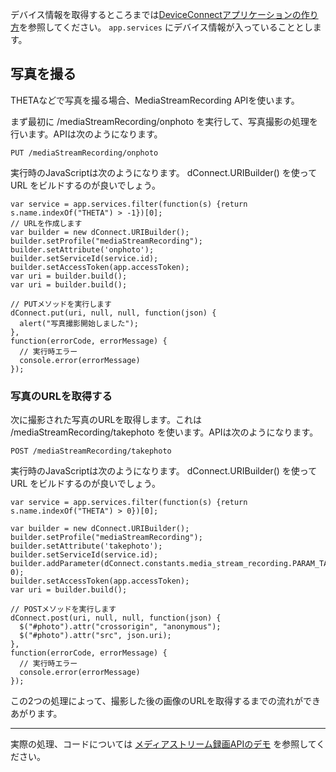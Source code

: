 デバイス情報を取得するところまでは[DeviceConnectアプリケーションの作り方](/javascript/basic/)を参照してください。 `app.services` にデバイス情報が入っていることとします。

## 写真を撮る

THETAなどで写真を撮る場合、MediaStreamRecording APIを使います。

まず最初に /mediaStreamRecording/onphoto を実行して、写真撮影の処理を行います。APIは次のようになります。

```
PUT /mediaStreamRecording/onphoto
```

実行時のJavaScriptは次のようになります。 dConnect.URIBuilder() を使って URL をビルドするのが良いでしょう。

```
var service = app.services.filter(function(s) {return s.name.indexOf("THETA") > -1})[0];
// URLを作成します
var builder = new dConnect.URIBuilder();
builder.setProfile("mediaStreamRecording");
builder.setAttribute('onphoto');
builder.setServiceId(service.id);
builder.setAccessToken(app.accessToken);
var uri = builder.build();
var uri = builder.build();

// PUTメソッドを実行します
dConnect.put(uri, null, null, function(json) {
  alert("写真撮影開始しました");
},
function(errorCode, errorMessage) {
  // 実行時エラー
  console.error(errorMessage)
});
```

### 写真のURLを取得する

次に撮影された写真のURLを取得します。これは /mediaStreamRecording/takephoto を使います。APIは次のようになります。

```
POST /mediaStreamRecording/takephoto
```

実行時のJavaScriptは次のようになります。 dConnect.URIBuilder() を使って URL をビルドするのが良いでしょう。

```
var service = app.services.filter(function(s) {return s.name.indexOf("THETA") > 0})[0];

var builder = new dConnect.URIBuilder();
builder.setProfile("mediaStreamRecording");
builder.setAttribute('takephoto');
builder.setServiceId(service.id);
builder.addParameter(dConnect.constants.media_stream_recording.PARAM_TARGET, 0);
builder.setAccessToken(app.accessToken);
var uri = builder.build();

// POSTメソッドを実行します
dConnect.post(uri, null, null, function(json) {
  $("#photo").attr("crossorigin", "anonymous");
  $("#photo").attr("src", json.uri);
},
function(errorCode, errorMessage) {
  // 実行時エラー
  console.error(errorMessage)
});
```

この2つの処理によって、撮影した後の画像のURLを取得するまでの流れができあがります。

----

実際の処理、コードについては [メディアストリーム録画APIのデモ](/javascript/examples/mediastreamrecording/takephoto/) を参照してください。
